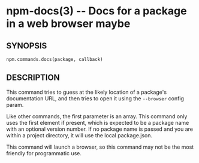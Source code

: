 npm-docs(3) -- Docs for a package in a web browser maybe
========================================================

## SYNOPSIS

    npm.commands.docs(package, callback)

## DESCRIPTION

This command tries to guess at the likely location of a package's
documentation URL, and then tries to open it using the `--browser`
config param.

Like other commands, the first parameter is an array. This command only
uses the first element if present, which is expected to be a package name with
an optional version number. If no package name is passed and you are within a
project directory, it will use the local package.json.

This command will launch a browser, so this command may not be the most
friendly for programmatic use.
